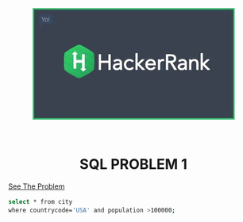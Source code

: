<div align="center" id="top"> 
  <img src="hr.jpg"/>

  &#xa0;

</div>

<h1 align="center">SQL PROBLEM 1</h1>

<a href="https://hackerrank-challenge-pdfs.s3.amazonaws.com/12466-revising-the-select-query-English?AWSAccessKeyId=AKIAR6O7GJNX5DNFO3PV&Expires=1645624225&Signature=Qp7YxhbJ1Nq9wt7DKAZv7udMCUo%3D&response-content-disposition=inline%3B%20filename%3Drevising-the-select-query-English.pdf&response-content-type=application%2Fpdf">See The Problem</a>


```bash
select * from city 
where countrycode='USA' and population >100000;

```